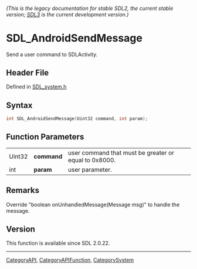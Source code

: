 ###### (This is the legacy documentation for stable SDL2, the current stable version; [SDL3](https://wiki.libsdl.org/SDL3/) is the current development version.)
# SDL_AndroidSendMessage

Send a user command to SDLActivity.

## Header File

Defined in [SDL_system.h](https://github.com/libsdl-org/SDL/blob/SDL2/include/SDL_system.h)

## Syntax

```c
int SDL_AndroidSendMessage(Uint32 command, int param);
```

## Function Parameters

|        |             |                                                       |
| ------ | ----------- | ----------------------------------------------------- |
| Uint32 | **command** | user command that must be greater or equal to 0x8000. |
| int    | **param**   | user parameter.                                       |

## Remarks

Override "boolean onUnhandledMessage(Message msg)" to handle the message.

## Version

This function is available since SDL 2.0.22.

----
[CategoryAPI](CategoryAPI), [CategoryAPIFunction](CategoryAPIFunction), [CategorySystem](CategorySystem)

